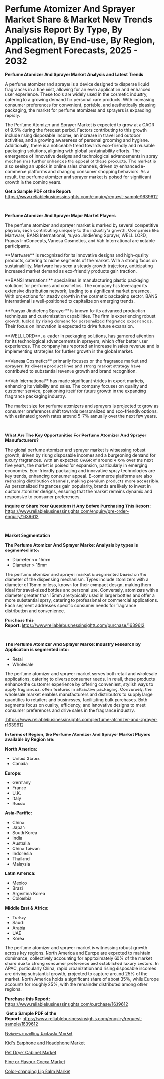 <p><h1>Perfume Atomizer And Sprayer Market Share & Market New Trends Analysis Report By Type, By Application, By End-use, By Region, And Segment Forecasts, 2025 - 2032</h1></p><p><strong>Perfume Atomizer And Sprayer Market Analysis and Latest Trends</strong></p>
<p><p>A perfume atomizer and sprayer is a device designed to disperse liquid fragrances in a fine mist, allowing for an even application and enhanced user experience. These tools are widely used in the cosmetic industry, catering to a growing demand for personal care products. With increasing consumer preferences for convenient, portable, and aesthetically pleasing packaging, the market for perfume atomizers and sprayers is expanding rapidly.</p><p>The Perfume Atomizer and Sprayer Market is expected to grow at a CAGR of 9.5% during the forecast period. Factors contributing to this growth include rising disposable income, an increase in travel and outdoor activities, and a growing awareness of personal grooming and hygiene. Additionally, there is a noticeable trend towards eco-friendly and reusable packaging solutions, aligning with global sustainability efforts. The emergence of innovative designs and technological advancements in spray mechanisms further enhances the appeal of these products. The market is also seeing an uptick in online sales channels, driven by enhanced e-commerce platforms and changing consumer shopping behaviors. As a result, the perfume atomizer and sprayer market is poised for significant growth in the coming years.</p></p>
<p><strong>Get a Sample PDF of the Report:&nbsp;</strong> <a href="https://www.reliablebusinessinsights.com/enquiry/request-sample/1639612?utm_campaign=1117&utm_medium=2&utm_source=Github&utm_content=ia&utm_term=09022025&utm_id=perfume-atomizer-and-sprayer">https://www.reliablebusinessinsights.com/enquiry/request-sample/1639612</a></p>
<p>&nbsp;</p>
<p><strong>Perfume Atomizer And Sprayer Major Market Players</strong></p>
<p><p>The perfume atomizer and sprayer market is marked by several competitive players, each contributing uniquely to the industry's growth. Companies like Martware, BANS International, Yuyao Jindiefeng Sprayer, WELL LORD, Prayas InnConcepts, Vanesa Cosmetics, and Vah International are notable participants.</p><p>**Martware** is recognized for its innovative designs and high-quality products, catering to niche segments of the market. With a strong focus on sustainability, Martware has seen a steady growth trajectory, anticipating increased market demand as eco-friendly products gain traction.</p><p>**BANS International** specializes in manufacturing plastic packaging solutions for perfumes and cosmetics. The company has leveraged its extensive distribution network, leading to a significant market presence. With projections for steady growth in the cosmetic packaging sector, BANS International is well-positioned to capitalize on emerging trends.</p><p>**Yuayao Jindiefeng Sprayer** is known for its advanced production techniques and customization capabilities. The firm is experiencing robust growth, fueled by rising demand for personalized fragrance experiences. Their focus on innovation is expected to drive future expansion.</p><p>**WELL LORD**, a leader in packaging solutions, has garnered attention for its technological advancements in sprayers, which offer better user experiences. The company has reported an increase in sales revenue and is implementing strategies for further growth in the global market.</p><p>**Vanesa Cosmetics** primarily focuses on the fragrance market and sprayers. Its diverse product lines and strong market strategy have contributed to substantial revenue growth and brand recognition.</p><p>**Vah International** has made significant strides in export markets, enhancing its visibility and sales. The company focuses on quality and customer service, positioning itself for future growth in the expanding fragrance packaging industry.</p><p>The market size for perfume atomizers and sprayers is projected to grow as consumer preferences shift towards personalized and eco-friendly options, with estimated growth rates around 5-7% annually over the next few years.</p></p>
<p>&nbsp;</p>
<p><strong>What Are The Key Opportunities For Perfume Atomizer And Sprayer Manufacturers?</strong></p>
<p><p>The global perfume atomizer and sprayer market is witnessing robust growth, driven by rising disposable incomes and a burgeoning demand for luxury fragrances. With an expected CAGR of around 4-6% over the next five years, the market is poised for expansion, particularly in emerging economies. Eco-friendly packaging and innovative spray technologies are key trends, enhancing consumer appeal. E-commerce platforms are also reshaping distribution channels, making premium products more accessible. As personalized fragrances gain popularity, brands are likely to invest in custom atomizer designs, ensuring that the market remains dynamic and responsive to consumer preferences.</p></p>
<p><strong>Inquire or Share Your Questions If Any Before Purchasing This Report:</strong> <a href="https://www.reliablebusinessinsights.com/enquiry/pre-order-enquiry/1639612?utm_campaign=1117&utm_medium=2&utm_source=Github&utm_content=ia&utm_term=09022025&utm_id=perfume-atomizer-and-sprayer">https://www.reliablebusinessinsights.com/enquiry/pre-order-enquiry/1639612</a></p>
<p>&nbsp;</p>
<p><strong>Market Segmentation</strong></p>
<p><strong>The Perfume Atomizer And Sprayer Market Analysis by types is segmented into:</strong></p>
<p><ul><li>Diameter <= 15mm</li><li>Diameter > 15mm</li></ul></p>
<p><p>The perfume atomizer and sprayer market is segmented based on the diameter of the dispensing mechanism. Types include atomizers with a diameter of 15mm or less, known for their compact design, making them ideal for travel-sized bottles and personal use. Conversely, atomizers with a diameter greater than 15mm are typically used in larger bottles and offer a more substantial spray, catering to professional or commercial applications. Each segment addresses specific consumer needs for fragrance distribution and convenience.</p></p>
<p><strong>Purchase this Report:&nbsp;</strong><a href="https://www.reliablebusinessinsights.com/purchase/1639612?utm_campaign=1117&utm_medium=2&utm_source=Github&utm_content=ia&utm_term=09022025&utm_id=perfume-atomizer-and-sprayer">https://www.reliablebusinessinsights.com/purchase/1639612</a></p>
<p>&nbsp;</p>
<p><strong>The Perfume Atomizer And Sprayer Market Industry Research by Application is segmented into:</strong></p>
<p><ul><li>Retail</li><li>Wholesale</li></ul></p>
<p><p>The perfume atomizer and sprayer market serves both retail and wholesale applications, catering to diverse consumer needs. In retail, these products enhance the customer experience by offering convenient, stylish ways to apply fragrances, often featured in attractive packaging. Conversely, the wholesale market enables manufacturers and distributors to supply large quantities to retailers and businesses, facilitating bulk purchases. Both segments focus on quality, efficiency, and innovative designs to meet consumer preferences and drive sales in the fragrance industry.</p></p>
<p><a href="https://www.reliablebusinessinsights.com/perfume-atomizer-and-sprayer-r1639612?utm_campaign=1117&utm_medium=2&utm_source=Github&utm_content=ia&utm_term=09022025&utm_id=perfume-atomizer-and-sprayer">&nbsp;https://www.reliablebusinessinsights.com/perfume-atomizer-and-sprayer-r1639612</a></p>
<p><strong>In terms of Region, the Perfume Atomizer And Sprayer Market Players available by Region are:</strong></p>
<p>
    <p> <strong> North America: </strong>
        <ul>
            <li>United States</li>
            <li>Canada</li>
        </ul>
        </p> 
    <p> <strong> Europe: </strong>
        <ul>
            <li>Germany</li>
            <li>France</li>
            <li>U.K.</li>
            <li>Italy</li>
            <li>Russia</li>
        </ul>
        </p> 
    <p> <strong> Asia-Pacific: </strong>
        <ul>
            <li>China</li>
            <li>Japan</li>
            <li>South Korea</li>
            <li>India</li>
            <li>Australia</li>
            <li>China Taiwan</li>
            <li>Indonesia</li>
            <li>Thailand</li>
            <li>Malaysia</li>
        </ul>
        </p> 
    <p> <strong> Latin America: </strong>
        <ul>
            <li>Mexico</li>
            <li>Brazil</li>
            <li>Argentina Korea</li>
            <li>Colombia</li>
        </ul>
        </p> 
    <p> <strong> Middle East & Africa: </strong>
        <ul>
            <li>Turkey</li>
            <li>Saudi</li>
            <li>Arabia</li>
            <li>UAE</li>
            <li>Korea</li>
        </ul>
    </p>
    </p>
<p><p>The perfume atomizer and sprayer market is witnessing robust growth across key regions. North America and Europe are expected to maintain dominance, collectively accounting for approximately 60% of the market share due to strong consumer preference and established luxury sectors. In APAC, particularly China, rapid urbanization and rising disposable incomes are driving substantial growth, projected to capture around 25% of the market. North America holds a significant share of about 35%, while Europe accounts for roughly 25%, with the remainder distributed among other regions.</p></p>
<p><strong>Purchase this Report: </strong><a href="https://www.reliablebusinessinsights.com/purchase/1639612?utm_campaign=1117&utm_medium=2&utm_source=Github&utm_content=ia&utm_term=09022025&utm_id=perfume-atomizer-and-sprayer">https://www.reliablebusinessinsights.com/purchase/1639612</a></p>
<p>&nbsp;<strong>Get a Sample PDF of the Report:&nbsp;&nbsp;</strong><a href="https://www.reliablebusinessinsights.com/enquiry/request-sample/1639612?utm_campaign=1117&utm_medium=2&utm_source=Github&utm_content=ia&utm_term=09022025&utm_id=perfume-atomizer-and-sprayer">https://www.reliablebusinessinsights.com/enquiry/request-sample/1639612</a></p>
<p><strong></strong></p>
<p><p><a href="https://github.com/shewlisapsai/Market-Research-Report-List-1/blob/main/noise-cancelling-earbuds-market.md?utm_campaign=1117&utm_medium=2&utm_source=Github&utm_content=ia&utm_term=09022025&utm_id=perfume-atomizer-and-sprayer">Noise-cancelling Earbuds Market</a></p><p><a href="https://github.com/krulicfidura/Market-Research-Report-List-1/blob/main/kids-earphone-and-headphone-market.md?utm_campaign=1117&utm_medium=2&utm_source=Github&utm_content=ia&utm_term=09022025&utm_id=perfume-atomizer-and-sprayer">Kid's Earphone and Headphone Market</a></p><p><a href="https://github.com/denbelnmer50/Market-Research-Report-List-1/blob/main/pet-dryer-cabinet-market.md?utm_campaign=1117&utm_medium=2&utm_source=Github&utm_content=ia&utm_term=09022025&utm_id=perfume-atomizer-and-sprayer">Pet Dryer Cabinet Market</a></p><p><a href="https://github.com/vassihucz/Market-Research-Report-List-1/blob/main/fine-or-flavour-cocoa-market.md?utm_campaign=1117&utm_medium=2&utm_source=Github&utm_content=ia&utm_term=09022025&utm_id=perfume-atomizer-and-sprayer">Fine or Flavour Cocoa Market</a></p><p><a href="https://github.com/hunanuzmez/Market-Research-Report-List-1/blob/main/color-changing-lip-balm-market.md?utm_campaign=1117&utm_medium=2&utm_source=Github&utm_content=ia&utm_term=09022025&utm_id=perfume-atomizer-and-sprayer">Color-changing Lip Balm Market</a></p></p>